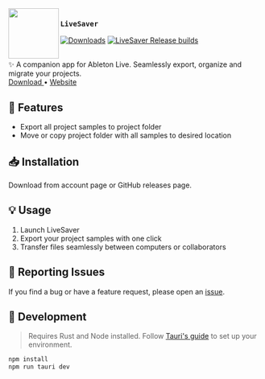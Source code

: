 <img src="./assets/icon.ico" width="100px" align="left">

### `LiveSaver`

[![Downloads](https://img.shields.io/github/downloads/livesaver-app/desktop/total.svg)](https://github.com/livesaver-app/desktop/releases)
[![LiveSaver Release builds](https://github.com/livesaver-app/desktop/actions/workflows/publish.yaml/badge.svg?branch=main)](https://github.com/livesaver-app/desktop/actions/workflows/publish.yaml)

<br />
✨ A companion app for Ableton Live. Seamlessly export, organize and migrate your projects.

<div flex="true">
  <a href="https://livesaver.app/account/download">
    Download
  </a>
  •
  <a href="https://livesaver.app">
    Website
  </a>
</div>

## 🔧 Features

- Export all project samples to project folder
- Move or copy project folder with all samples to desired location

## 📥 Installation

Download from account page or GitHub releases page.

## 💡 Usage

1. Launch LiveSaver
2. Export your project samples with one click
3. Transfer files seamlessly between computers or collaborators

## 🐛 Reporting Issues

If you find a bug or have a feature request, please open an [issue](https://github.com/livesaver-app/desktop/issues).

## 🚀 Development

> Requires Rust and Node installed. Follow [Tauri's guide](https://v2.tauri.app/start/prerequisites/) to set up your
> environment.

```cmd
npm install
npm run tauri dev
```
